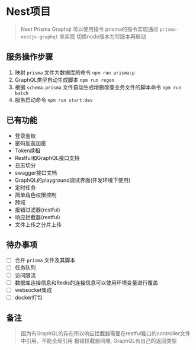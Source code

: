 # Nest项目

> Nest Prisma Graphql 可以使用指令
> prisma的指令实现通过 `prisma-nestjs-graphql` 来实现
> 切换node版本为12版本再启动

## 服务操作步骤

1. 映射 `prisma` 文件为数据库的命令 `npm run prisma:p`
2. GraphQL类型自动生成脚本 `npm run regen`
3. 根据 `schema.prisma` 文件自动生成增删改查业务文件的脚本命令 `npm run batch`
4. 服务启动命令 `npm run start:dev`

## 已有功能

- 登录鉴权
- 密码加盐加密
- Token续租
- Restful和GraphQL接口支持
- 日志切分
- swagger接口文档
- GraphQL的playground调试界面(开发环境下使用)
- 定时任务
- 简单角色权限控制
- 跨域
- 报错过滤器(restful)
- 响应拦截器(restful)
- 文件上传之分片上传

## 待办事项

- [ ] 合并 `prisma` 文件及其脚本
- [ ] 任务队列
- [ ] 访问限流
- [ ] 数据库连接信息和Redis的连接信息可以使用环境变量进行覆盖
- [ ] websocket集成
- [ ] docker打包

## 备注

> 因为有GraphQL的存在所以响应拦截器需要在restful接口的controller文件中引用，不能全局引用 报错拦截器同理, GraphQL有自己的返回类型
